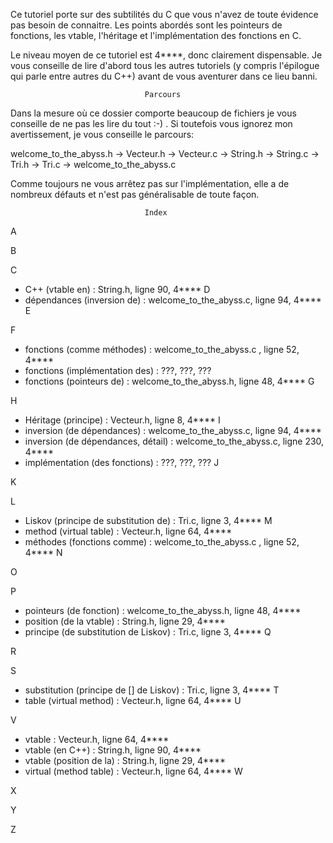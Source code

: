Ce tutoriel porte sur des subtilités du C que vous n'avez de toute évidence pas
besoin de connaitre. Les points abordés sont les pointeurs de fonctions, les
vtable, l'héritage et l'implémentation des fonctions en C.

Le niveau moyen de ce tutoriel est 4****, donc clairement dispensable. Je vous
conseille de lire d'abord tous les autres tutoriels (y compris l'épilogue qui
parle entre autres du C++) avant de vous aventurer dans ce lieu banni.


                                  Parcours

Dans la mesure où ce dossier comporte beaucoup de fichiers je vous conseille de
ne pas les lire du tout :-) . Si toutefois vous ignorez mon avertissement, je
vous conseille le parcours:

welcome_to_the_abyss.h -> Vecteur.h -> Vecteur.c -> String.h -> String.c ->
Tri.h -> Tri.c -> welcome_to_the_abyss.c

Comme toujours ne vous arrêtez pas sur l'implémentation, elle a de nombreux
défauts et n'est pas généralisable de toute façon.


                                  Index

A

B

C
 - C++ (vtable en) : String.h, ligne 90, 4****
D
 - dépendances (inversion de) : welcome_to_the_abyss.c, ligne 94, 4****
E

F
 - fonctions (comme méthodes) : welcome_to_the_abyss.c , ligne 52, 4****
 - fonctions (implémentation des) : ???, ???, ???
 - fonctions (pointeurs de) : welcome_to_the_abyss.h, ligne 48, 4****
G

H
 - Héritage (principe) : Vecteur.h, ligne 8, 4****
I
 - inversion (de dépendances) : welcome_to_the_abyss.c, ligne 94, 4****
 - inversion (de dépendances, détail) : welcome_to_the_abyss.c, ligne 230, 4****
 - implémentation (des fonctions) : ???, ???, ???
J

K

L
 - Liskov (principe de substitution de) : Tri.c, ligne 3, 4****
M
 - method (virtual table) : Vecteur.h, ligne 64, 4****
 - méthodes (fonctions comme) : welcome_to_the_abyss.c , ligne 52, 4****
N

O

P
 - pointeurs (de fonction) : welcome_to_the_abyss.h, ligne 48, 4****
 - position (de la vtable) : String.h, ligne 29, 4****
 - principe (de substitution de Liskov) : Tri.c, ligne 3, 4****
Q

R

S
 - substitution (principe de [] de Liskov) : Tri.c, ligne 3, 4****
T
 - table (virtual method) : Vecteur.h, ligne 64, 4****
U

V
 - vtable : Vecteur.h, ligne 64, 4****
 - vtable (en C++) : String.h, ligne 90, 4****
 - vtable (position de la) : String.h, ligne 29, 4****
 - virtual (method table) : Vecteur.h, ligne 64, 4****
W

X

Y

Z
